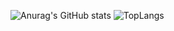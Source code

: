 ![Anurag's GitHub stats](https://github-readme-stats.vercel.app/api?username=BHASVIC-MontyManserKnight22&layout=compact&showicons=true&theme=dracula)
![TopLangs](https://github-readme-stats.vercel.app/api/top-langs/?username=BHASVIC-MontyManserKnight22&layout=compact&langs_count=8&showicons=true&theme=dracula)

<!---
MontySKW/MontySKW is a ✨ special ✨ repository because its `README.md` (this file) appears on your GitHub profile.
You can click the Preview link to take a look at your changes.

--->
